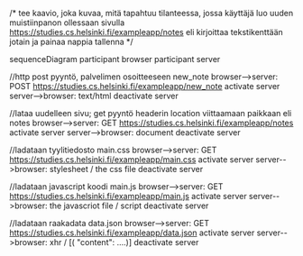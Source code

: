/* tee kaavio, joka kuvaa, mitä tapahtuu tilanteessa, jossa käyttäjä luo uuden muistiinpanon ollessaan
sivulla https://studies.cs.helsinki.fi/exampleapp/notes 
eli kirjoittaa tekstikenttään jotain ja painaa nappia tallenna
*/

sequenceDiagram
participant browser
participant server

//http post pyyntö, palvelimen osoitteeseen new_note
browser-->server: POST
https://studies.cs.helsinki.fi/exampleapp/new_note
activate server
server-->browser: text/html
deactivate server

//lataa uudelleen sivu; get pyyntö headerin location viittaamaan paikkaan eli notes
browser-->server: GET
https://studies.cs.helsinki.fi/exampleapp/notes
activate server
server-->browser: document
deactivate server

//ladataan tyylitiedosto main.css
browser-->server: GET
https://studies.cs.helsinki.fi/exampleapp/main.css
activate server
server-->browser: stylesheet / the css file
deactivate server

//ladataan javascript koodi main.js
browser-->server: GET
https://studies.cs.helsinki.fi/exampleapp/main.js
activate server
server-->browser: the javascriot file / script
deactivate server

//ladataan raakadata data.json
browser-->server: GET
https://studies.cs.helsinki.fi/exampleapp/data.json
activate server
server-->browser: xhr / [( "content": ....)]
deactivate server
